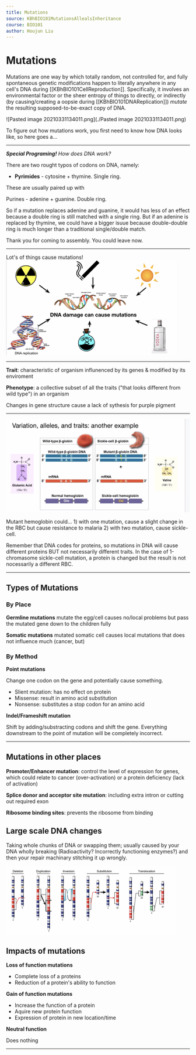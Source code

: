 ```yaml
---
title: Mutations
source: KBhBIO101MutationsAllealsInheritance
course: BIO101
author: Houjun Liu
---
```


# Mutations
Mutations are one way by which totally random, not controlled for, and fully spontaneous genetic modifications happen to literally anywhere in any cell's DNA during [[KBhBIO101CellReproduction]]. Specifically, it involves an environmental factor or the sheer entropy of things to directly, or indirectly (by causing/creating a oopsie during [[KBhBIO101DNAReplication]]) _mutate_ the resulting supposed-to-be-exact copy of DNA.

![Pasted image 20210331134011.png](./Pasted image 20210331134011.png)

To figure out how mutations work, you first need to know how DNA looks like, so here goes a...

***
_**Special Programing!** How does DNA work?_

There are two rought typos of codons on DNA, namely: 

- **Pyrimides** - cytosine + thymine. Single ring.

These are usually paired up with 

Purines -  adenine + guanine. Double ring.

So if a mutation replaces adenine and guanine, it would has less of an effect because a double ring is still matched with a single ring. But if an adenine is replaced by thymine, we could have a bigger isuue because double-double ring is much longer than a traditional single/double match.

Thank you for coming to assembly. You could leave now.
***

Lot's of things cause mutations! 
![](Pasted%20image%2020210423132309.png)

***

**Trait**: characteristic of organism influnenced by its genes & modified by its enviroment

**Phenotype**: a collective subset of all the traits ("that looks different from wild type") in an organism

Changes in gene structure cause a lack of sythesis for purple pigment

***

![](Pasted%20image%2020210423131153.png)

Mutant hemoglobin could... 1) with one mutation, cause a slight change in the RBC but cause resistance to malaria 2) with two mutation, cause sickle-cell.

Remember that DNA codes for proteins, so mutations in DNA will cause different proteins BUT not necessarily different traits. In the case of 1-chromasome sickle-cell mutation, a protein is changed but the result is not nocessarily a different RBC.

***

## Types of Mutations
### By Place
**Germline mutations** mutate the egg/cell causes no/local problems but pass the mutated gene down to the children fully

**Somatic mutations** mutated somatic cell causes local mutations that does not influence much (cancer, but)

### By Method
**Point mutations**

Change one codon on the gene and potentially cause something.

- Slient mutation: has no effect on protein
- Missense: result in amino acid substitution
- Nonsense: substitutes a stop codon for an amino acid

**Indel/Frameshift mutation**

Shift by adding/substracting codons and shift the gene. Everything downstream to the point of mutation will be completely incorrect.

***

## Mutations in other places
**Promoter/Enhancer mutation**: control the level of expression for genes, which could relate to cancer (over-activation) or a protein deficiency (lack of activation)

**Splice donor and acceptor site mutation**: including extra intron or cutting out required exon

**Ribosome binding sites**: prevents the ribosome from binding

## Large scale DNA changes
Taking whole chunks of DNA or swapping them; usually caused by your DNA wholly breaking (Radioactivity? Incorrectly functioning enzymes?) and then your repair machinary stitching it up wrongly.

![](Pasted%20image%2020210423135639.png)

## Impacts of mutations

**Loss of function mutations**

- Complete loss of a proteins
- Reduction of a protein's ability to function

**Gain of function mutations**

- Increase the function of a protein
- Aquire new protein function 
- Expression of protein in new location/time

**Neutral function**

Does nothing

***
